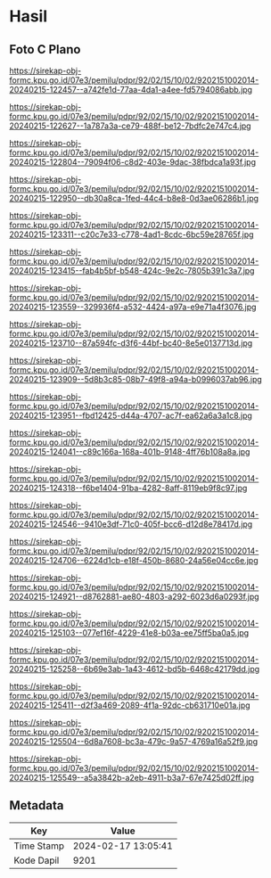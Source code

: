 # Hasil

## Foto C Plano

https://sirekap-obj-formc.kpu.go.id/07e3/pemilu/pdpr/92/02/15/10/02/9202151002014-20240215-122457--a742fe1d-77aa-4da1-a4ee-fd5794086abb.jpg

https://sirekap-obj-formc.kpu.go.id/07e3/pemilu/pdpr/92/02/15/10/02/9202151002014-20240215-122627--1a787a3a-ce79-488f-be12-7bdfc2e747c4.jpg

https://sirekap-obj-formc.kpu.go.id/07e3/pemilu/pdpr/92/02/15/10/02/9202151002014-20240215-122804--79094f06-c8d2-403e-9dac-38fbdca1a93f.jpg

https://sirekap-obj-formc.kpu.go.id/07e3/pemilu/pdpr/92/02/15/10/02/9202151002014-20240215-122950--db30a8ca-1fed-44c4-b8e8-0d3ae06286b1.jpg

https://sirekap-obj-formc.kpu.go.id/07e3/pemilu/pdpr/92/02/15/10/02/9202151002014-20240215-123311--c20c7e33-c778-4ad1-8cdc-6bc59e28765f.jpg

https://sirekap-obj-formc.kpu.go.id/07e3/pemilu/pdpr/92/02/15/10/02/9202151002014-20240215-123415--fab4b5bf-b548-424c-9e2c-7805b391c3a7.jpg

https://sirekap-obj-formc.kpu.go.id/07e3/pemilu/pdpr/92/02/15/10/02/9202151002014-20240215-123559--329936f4-a532-4424-a97a-e9e71a4f3076.jpg

https://sirekap-obj-formc.kpu.go.id/07e3/pemilu/pdpr/92/02/15/10/02/9202151002014-20240215-123710--87a594fc-d3f6-44bf-bc40-8e5e0137713d.jpg

https://sirekap-obj-formc.kpu.go.id/07e3/pemilu/pdpr/92/02/15/10/02/9202151002014-20240215-123909--5d8b3c85-08b7-49f8-a94a-b0996037ab96.jpg

https://sirekap-obj-formc.kpu.go.id/07e3/pemilu/pdpr/92/02/15/10/02/9202151002014-20240215-123951--fbd12425-d44a-4707-ac7f-ea62a6a3a1c8.jpg

https://sirekap-obj-formc.kpu.go.id/07e3/pemilu/pdpr/92/02/15/10/02/9202151002014-20240215-124041--c89c166a-168a-401b-9148-4ff76b108a8a.jpg

https://sirekap-obj-formc.kpu.go.id/07e3/pemilu/pdpr/92/02/15/10/02/9202151002014-20240215-124318--f6be1404-91ba-4282-8aff-8119eb9f8c97.jpg

https://sirekap-obj-formc.kpu.go.id/07e3/pemilu/pdpr/92/02/15/10/02/9202151002014-20240215-124546--9410e3df-71c0-405f-bcc6-d12d8e78417d.jpg

https://sirekap-obj-formc.kpu.go.id/07e3/pemilu/pdpr/92/02/15/10/02/9202151002014-20240215-124706--6224d1cb-e18f-450b-8680-24a56e04cc6e.jpg

https://sirekap-obj-formc.kpu.go.id/07e3/pemilu/pdpr/92/02/15/10/02/9202151002014-20240215-124921--d8762881-ae80-4803-a292-6023d6a0293f.jpg

https://sirekap-obj-formc.kpu.go.id/07e3/pemilu/pdpr/92/02/15/10/02/9202151002014-20240215-125103--077ef16f-4229-41e8-b03a-ee75ff5ba0a5.jpg

https://sirekap-obj-formc.kpu.go.id/07e3/pemilu/pdpr/92/02/15/10/02/9202151002014-20240215-125258--6b69e3ab-1a43-4612-bd5b-6468c42179dd.jpg

https://sirekap-obj-formc.kpu.go.id/07e3/pemilu/pdpr/92/02/15/10/02/9202151002014-20240215-125411--d2f3a469-2089-4f1a-92dc-cb631710e01a.jpg

https://sirekap-obj-formc.kpu.go.id/07e3/pemilu/pdpr/92/02/15/10/02/9202151002014-20240215-125504--6d8a7608-bc3a-479c-9a57-4769a16a52f9.jpg

https://sirekap-obj-formc.kpu.go.id/07e3/pemilu/pdpr/92/02/15/10/02/9202151002014-20240215-125549--a5a3842b-a2eb-4911-b3a7-67e7425d02ff.jpg


## Metadata

| Key        | Value               |
| ---------- | ------------------- |
| Time Stamp | 2024-02-17 13:05:41 |
| Kode Dapil | 9201                |



